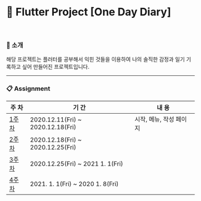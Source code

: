 
<br>

# :blue_book: Flutter Project [One Day Diary]

<br>

### :house_with_garden: 소개 

해당 프로젝트는 플러터를 공부해서 익힌 것들을 이용하여 나의 솔직한 감정과 일기 기록하고 싶어 만들어진 프로젝트입니다. 

 
<hr>


### :clipboard: Assignment 
|주 차|기 간|내 용|
|------|---|---|
|[1주차](https://github.com/toast-ceo/flutter_emotion_diary/blob/progress/1.%20firstweek/first%20week.gif?raw=true)|2020.12.11(Fri) ~ 2020.12.18(Fri)|시작, 메뉴, 작성 페이지|
|[2주차]()|2020.12.18(Fri) ~ 2020.12.25(Fri)||
|[3주차]()|2020.12.25(Fri) ~ 2021 1. 1(Fri)||
|[4주차]()|2021. 1. 1(Fri) ~ 2020 1. 8(Fri)||
